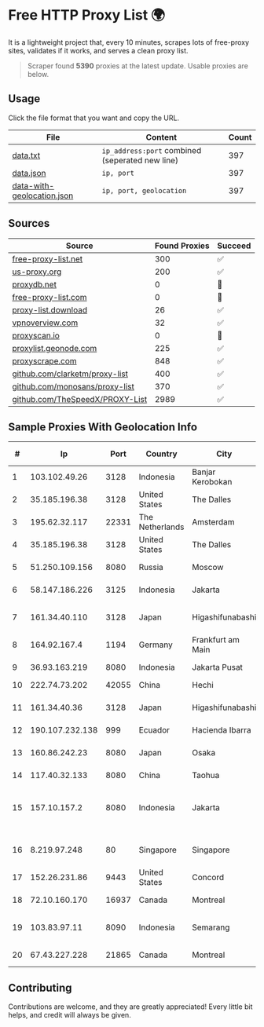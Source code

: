 
# Free HTTP Proxy List 🌍

It is a lightweight project that, every 10 minutes, scrapes lots of free-proxy sites, validates if it works, and serves a clean proxy list.


> Scraper found **5390** proxies at the latest update. Usable proxies are below.

## Usage

Click the file format that you want and copy the URL.


|File|Content|Count|
|----|-------|-----|
|[data.txt](https://raw.githubusercontent.com/themiralay/Proxy-List-World/master/data.txt)|`ip_address:port` combined (seperated new line)|397|
|[data.json](https://raw.githubusercontent.com/themiralay/Proxy-List-World/master/data.json)|`ip, port`|397|
|[data-with-geolocation.json](https://raw.githubusercontent.com/themiralay/Proxy-List-World/master/data-with-geolocation.json)|`ip, port, geolocation`|397|

## Sources

|Source|Found Proxies|Succeed|
|------|-------------|-------|
|[free-proxy-list.net](https://free-proxy-list.net)|300|✅|
|[us-proxy.org](https://www.us-proxy.org)|200|✅|
|[proxydb.net](http://proxydb.net)|0|🚫|
|[free-proxy-list.com](https://free-proxy-list.com/?page=&port=&type%5B%5D=http&type%5B%5D=https&up_time=0&search=Search)|0|🚫|
|[proxy-list.download](https://www.proxy-list.download/HTTP)|26|✅|
|[vpnoverview.com](https://vpnoverview.com/privacy/anonymous-browsing/free-proxy-servers)|32|✅|
|[proxyscan.io](https://www.proxyscan.io)|0|🚫|
|[proxylist.geonode.com](https://proxylist.geonode.com/api/proxy-list?limit=300&page=1&sort_by=lastChecked&sort_type=desc&protocols=http,https)|225|✅|
|[proxyscrape.com](https://api.proxyscrape.com/v2/?request=displayproxies&protocol=http&timeout=10000&country=all&ssl=all&anonymity=all)|848|✅|
|[github.com/clarketm/proxy-list](https://raw.githubusercontent.com/clarketm/proxy-list/master/proxy-list-raw.txt)|400|✅|
|[github.com/monosans/proxy-list](https://raw.githubusercontent.com/monosans/proxy-list/main/proxies/http.txt)|370|✅|
|[github.com/TheSpeedX/PROXY-List](https://raw.githubusercontent.com/TheSpeedX/PROXY-List/master/http.txt)|2989|✅|


## Sample Proxies With Geolocation Info

|#|Ip|Port|Country|City|Internet Service Provider|
|-|--|----|-------|----|-------------------------|
|1|103.102.49.26|3128|Indonesia|Banjar Kerobokan|PT Aplikanusa Lintasarta|
|2|35.185.196.38|3128|United States|The Dalles|Google LLC|
|3|195.62.32.117|22331|The Netherlands|Amsterdam|PIO-Hosting GmbH|
|4|35.185.196.38|3128|United States|The Dalles|Google LLC|
|5|51.250.109.156|8080|Russia|Moscow|Yandex.Cloud LLC|
|6|58.147.186.226|3125|Indonesia|Jakarta|PT. Transhybrid Communication|
|7|161.34.40.110|3128|Japan|Higashifunabashi|NTT PC Communications, Inc.|
|8|164.92.167.4|1194|Germany|Frankfurt am Main|DigitalOcean, LLC|
|9|36.93.163.219|8080|Indonesia|Jakarta Pusat|Telekomunikasi Indonesia|
|10|222.74.73.202|42055|China|Hechi|Chinanet|
|11|161.34.40.36|3128|Japan|Higashifunabashi|NTT PC Communications, Inc.|
|12|190.107.232.138|999|Ecuador|Hacienda Ibarra|CINECABLE TV|
|13|160.86.242.23|8080|Japan|Osaka|Sony Network Communications Inc|
|14|117.40.32.133|8080|China|Taohua|Chinanet|
|15|157.10.157.2|8080|Indonesia|Jakarta|Dinas Komunikasi dan Informatika Kabupaten Ciamis|
|16|8.219.97.248|80|Singapore|Singapore|Alibaba (US) Technology Co., Ltd.|
|17|152.26.231.86|9443|United States|Concord|MCNC|
|18|72.10.160.170|16937|Canada|Montreal|GloboTech Communications|
|19|103.83.97.11|8090|Indonesia|Semarang|PT. Foxline Mediadata Indonusa|
|20|67.43.227.228|21865|Canada|Montreal|GloboTech Communications|



## Contributing

Contributions are welcome, and they are greatly appreciated! Every
little bit helps, and credit will always be given.

